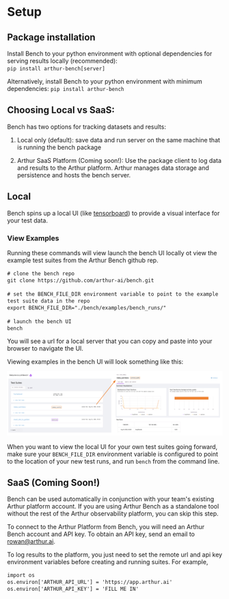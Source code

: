 # Setup

## Package installation

Install Bench to your python environment with optional dependencies for serving results locally (recommended):  
`pip install arthur-bench[server]`

Alternatively, install Bench to your python environment with minimum dependencies:
`pip install arthur-bench`

## Choosing Local vs SaaS:

Bench has two options for tracking datasets and results:

1) Local only (default): save data and run server on the same machine that is running the bench package

2) Arthur SaaS Platform (Coming soon!): Use the package client to log data and results to the Arthur platform. Arthur manages data storage and persistence and hosts the bench server.

## Local

Bench spins up a local UI (like [tensorboard](https://www.tensorflow.org/tensorboard)) to provide a visual interface for your test data. 

### View Examples

Running these commands will view launch the bench UI locally ot view the example test suites from the Arthur Bench github rep.

```
# clone the bench repo
git clone https://github.com/arthur-ai/bench.git

# set the BENCH_FILE_DIR environment variable to point to the example test suite data in the repo
export BENCH_FILE_DIR="./bench/examples/bench_runs/"

# launch the bench UI
bench
```
You will see a url for a local server that you can copy and paste into your browser to navigate the UI.

Viewing examples in the bench UI will look something like this:
<p align="center">
<img src="./_static/img/Bench_UI_Screenshot.png" alt="Examples UI" width="1100"/>

When you want to view the local UI for your own test suites going forward, make sure your `BENCH_FILE_DIR` environment variable is configured to point to the location of your new test runs, and run `bench` from the command line.

## SaaS (Coming Soon!)

Bench can be used automatically in conjunction with your team's existing Arthur platform account. If you are using Arthur Bench as a standalone tool without the rest of the Arthur observability platform, you can skip this step.

To connect to the Arthur Platform from Bench, you will need an Arthur Bench account and API key. To obtain an API key, send an email to rowan@arthur.ai.

To log results to the platform, you just need to set the remote url and api key environment variables before creating and running suites. For example,  
```
import os
os.environ['ARTHUR_API_URL'] = 'https://app.arthur.ai'
os.environ['ARTHUR_API_KEY'] = 'FILL ME IN'
```
